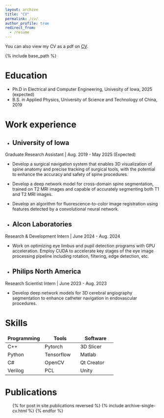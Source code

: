 ```yaml
---
layout: archive
title: "CV"
permalink: /cv/
author_profile: true
redirect_from:
  - /resume
---
```


<div class="wordwrap">You can also view my CV as a pdf on <a href="https://xxliu1996.github.io/files/xingxingliu_cv_mle_2024.pdf">CV</a>.
</div>

{% include base_path %}

Education
======
* Ph.D in Electrical and Computer Engineering, Univesity of Iowa, 2025 (expected)
* B.S. in Applied Physics, University of Science and Technology of China, 2019

Work experience
======
* ## University of Iowa
Graduate Research Assistant | Aug. 2019 - May 2025 (Expected)
  * Develop a surgical navigation system that enables 3D visualization of spine anatomy and precise tracking of surgical tools, with the potential to enhance the accuracy and safety of spine procedures.
  * Develop a deep network model for cross-domain spine segmentation, trained on T2 MRI images and capable of accurately segmenting both T1 and T2 MRI images.
  * Develop an algorithm for fluorescence-to-color image registration using features detected by a convolutional neural network.

* ## Alcon Laboratories
Research & Development Intern | June 2024 - Aug. 2024
  * Work on optimizing eye limbus and pupil detection programs with GPU acceleration. Employ CUDA to accelerate key stages of the eye image processing pipeline including rotation, filtering, edge detection, etc.

* ## Philips North America
Research Scientist Intern | June 2023 - Aug. 2023
  * Develop deep network models for 3D cerebral angiography segmentation to enhance catheter navigation in endovascular procedures.
  
Skills
======
<style>
td, th {
   border: none!important;
}
</style>

| Programming<div style="width:100px">         | Tools<div style="width:100px">               | Software<div style="width:100px">            |
| ------------------- | ------------------- | ------------------- | 
| C++                 | Pytorch             | 3D Slicer           | 
| Python              | Tensorflow          | Matlab              | 
| C#                  | OpenCV              | Qt Creator          | 
| Verilog             | PCL                 | Unity               |

Publications
======
  <ul>{% for post in site.publications reversed %}
    {% include archive-single-cv.html %}
  {% endfor %}</ul>